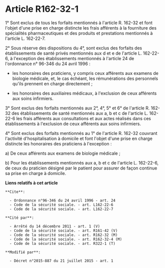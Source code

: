 # Article R162-32-1

1° Sont exclus de tous les forfaits mentionnés à l'article R. 162-32 et font l'objet d'une prise en charge distincte les
frais afférents à la fourniture des spécialités pharmaceutiques et des produits et prestations mentionnés à l'article L.
162-22-7.

2° Sous réserve des dispositions du 4°, sont exclus des forfaits des établissements de santé privés mentionnés aux d et e de
l'article L. 162-22-6, à l'exception des établissements mentionnés à l'article 24 de l'ordonnance n° 96-346 du 24 avril
1996 :

- les honoraires des praticiens, y compris ceux afférents aux examens de biologie médicale, et, le cas échéant, les
rémunérations des personnels qu'ils prennent en charge directement ;

- les honoraires des auxiliaires médicaux, à l'exclusion de ceux afférents aux soins infirmiers. 

3° Sont exclus des forfaits mentionnés aux 2°, 4°, 5° et 6° de l'article R. 162-32 des établissements de santé mentionnés aux
a, b et c de l'article L. 162-22-6 les frais afférents        aux consultations et aux actes réalisés dans ces établissements
à l'exclusion de ceux afférents aux soins infirmiers. 

4° Sont exclus des forfaits mentionnés au 1° de l'article R. 162-32 couvrant l'activité d'hospitalisation à domicile et font
l'objet d'une prise en charge distincte les honoraires des praticiens à l'exception : 

a) De ceux afférents aux examens de biologie médicale ; 

b) Pour les établissements mentionnés aux a, b et c de l'article L. 162-22-6, de ceux du praticien désigné par le patient
pour assurer de façon continue sa prise en charge à domicile.

**Liens relatifs à cet article**

	**Cite**:

	  - Ordonnance n°96-346 du 24 avril 1996 - art. 24
	  - Code de la sécurité sociale. - art. L162-22-6
	  - Code de la sécurité sociale. - art. L162-22-7

	**Cité par**:

	  - Arrêté du 14 décembre 2011 - art. 1 (V)
	  - Code de la sécurité sociale. - art. R161-42 (V)
	  - Code de la sécurité sociale. - art. R162-32 (M)
	  - Code de la sécurité sociale. - art. R162-32-4 (M)
	  - Code de la sécurité sociale. - art. R322-1 (T)

	**Modifié par**:

	  - Décret n°2015-887 du 21 juillet 2015 - art. 1

